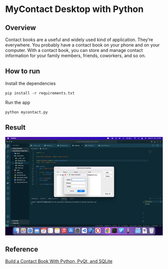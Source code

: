 # MyContact Desktop with Python

## Overview

Contact books are a useful and widely used kind of application. They’re everywhere. You probably have a contact book on your phone and on your computer. With a contact book, you can store and manage contact information for your family members, friends, coworkers, and so on.

## How to run

Install the dependencies
```shell
pip install -r requirements.txt
```

Run the app
```shell
python mycontact.py
```

## Result

<img src="https://github.com/iqbaleff214/mycontact-desktop-with-python/blob/main/docs/screenshot.png" alt="Screenshot">


## Reference

[Build a Contact Book With Python, PyQt, and SQLite](https://realpython.com/python-contact-book/)
